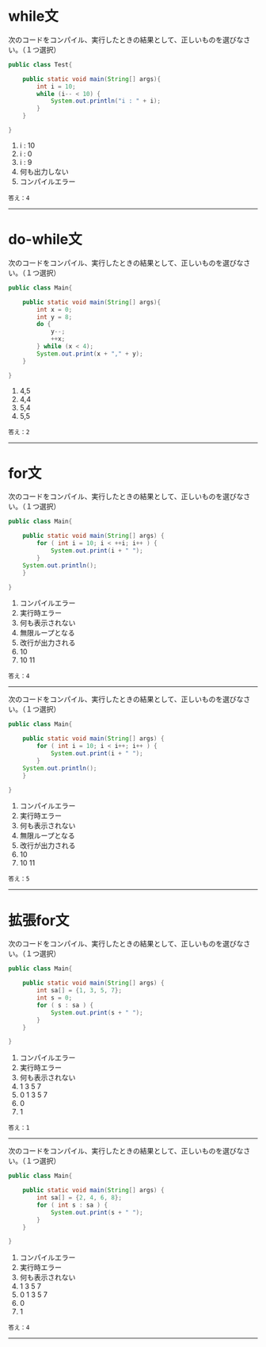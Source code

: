 # while文

次のコードをコンパイル、実行したときの結果として、正しいものを選びなさい。（１つ選択）

```java
public class Test{

	public static void main(String[] args){
		int i = 10;
		while (i-- < 10) {
			System.out.println("i : " + i);
		}
	}

}
```

1. i : 10
1. i : 0
1. i : 9
1. 何も出力しない
1. コンパイルエラー

`答え：4`

----

# do-while文

次のコードをコンパイル、実行したときの結果として、正しいものを選びなさい。（１つ選択）

```java
public class Main{

	public static void main(String[] args){
		int x = 0;
		int y = 8;
		do {
			y--;
			++x;
		} while (x < 4);
		System.out.print(x + "," + y);
	}

}
```

1. 4,5
1. 4,4
1. 5,4
1. 5,5

`答え：2`

----

# for文

次のコードをコンパイル、実行したときの結果として、正しいものを選びなさい。（１つ選択）

```java
public class Main{

	public static void main(String[] args) {
		for ( int i = 10; i < ++i; i++ ) {
			System.out.print(i + " ");
		}
	System.out.println();
	}

}
```

1. コンパイルエラー
1. 実行時エラー
1. 何も表示されない
1. 無限ループとなる
1. 改行が出力される
1. 10
1. 10 11

`答え：4`

----

次のコードをコンパイル、実行したときの結果として、正しいものを選びなさい。（１つ選択）

```java
public class Main{

	public static void main(String[] args) {
		for ( int i = 10; i < i++; i++ ) {
			System.out.print(i + " ");
		}
	System.out.println();
	}

}
```

1. コンパイルエラー
1. 実行時エラー
1. 何も表示されない
1. 無限ループとなる
1. 改行が出力される
1. 10
1. 10 11

`答え：5`

----

# 拡張for文

次のコードをコンパイル、実行したときの結果として、正しいものを選びなさい。（１つ選択）

```java
public class Main{

	public static void main(String[] args) {
		int sa[] = {1, 3, 5, 7};
		int s = 0;
		for ( s : sa ) {
			System.out.print(s + " ");
		}
	}

}
```

1. コンパイルエラー
1. 実行時エラー
1. 何も表示されない
1. 1 3 5 7
1. 0 1 3 5 7
1. 0
1. 1

`答え：1`

----

次のコードをコンパイル、実行したときの結果として、正しいものを選びなさい。（１つ選択）

```java
public class Main{

	public static void main(String[] args) {
		int sa[] = {2, 4, 6, 8};
		for ( int s : sa ) {
			System.out.print(s + " ");
		}
	}

}
```

1. コンパイルエラー
1. 実行時エラー
1. 何も表示されない
1. 1 3 5 7
1. 0 1 3 5 7
1. 0
1. 1

`答え：4`

----

